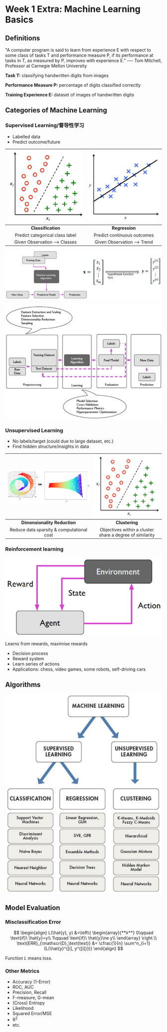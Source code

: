 # Week 1 Extra: Machine Learning Basics

## Definitions

"A computer program is said to learn from experience E with respect to some class of tasks T and performance measure P, if its performance at tasks in T, as measured by P, improves with experience E."
── Tom Mitchell, Professor at Carnegie Mellon University

**Task T:** classifying handwritten digits from images

**Performance Measure P:** percentage of digits classified 
correctly

**Training Experience E:** dataset of images of handwritten digits

## Categories of Machine Learning

### Supervised Learning/督导性学习

- Labelled data
- Predict outcome/future

|    ![](img/Wk1/spv-l-c.png)     |  ![](img/Wk1/spv-l-r.png)   |
| :-----------------------------: | :-------------------------: |
|       **Classification**        |       **Regression**        |
| Predict categorical class label | Predict continuous outcomes |
|   Given Observation ⟶ Classes   |  Given Observation ⟶ Trend  |

![](img/Wk1/spv-l-wf.png)

![](img/Wk1/spv-l-wf-d.png)



### Unsupervised Learning

- No labels/target (could due to large dataset, etc.)
- Find hidden structure/insights in data


|        ![](img/Wk1/unspv-l-d.png)         |                 ![](img/Wk1/spv-l-c.png)                 |
| :---------------------------------------: | :------------------------------------------------------: |
|       **Dimensionality Reduction**        |                      **Clustering**                      |
| Reduce data sparsity & computational cost | Objectives within a cluster share a degree of similarity |

### Reinforcement learning

![](img/Wk1/rinf-l.png)

Learns from rewards, maximise rewards

- Decision process
- Reward system
- Learn series of actions
- Applications: chess, video games, some robots, self-driving cars

## Algorithms

![](img/Wk1/algo.png)

## Model Evaluation

### Misclassification Error

$$
\begin{align}
  L(\hat{y}, y) &=\left\{
    \begin{array}{**lr**}
    0\qquad \text{if}\ \hat{y}=y\\
    1\qquad \text{if}\ \hat{y}\ne y\\
    \end{array}
  \right.\\
  \text{ERR}_{\mathscr{D}_\text{test}} &=
    \cfrac{1}{n} \sum^n_{i=1}{L(\hat{y}^{[i], y^{[i]}})}
\end{align}
$$

Function $L$ means loss.

### Other Metrics

- Accuracy (1-Error)
- ROC, AUC
- Precision, Recall
- F-measure, G-mean
- (Cross) Entropy
- Likelihood
- Squared Error/MSE
- R<sup>2</sup>
- etc.
